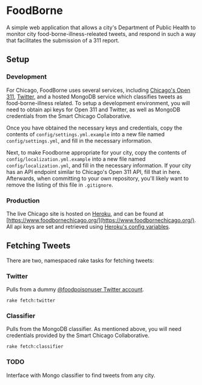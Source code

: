 # FoodBorne

A simple web application that allows a city's Department of Public Health to monitor city food-borne-illness-releated tweets, and respond in such a way that facilitates the submission of a 311 report.

## Setup

### Development

For Chicago, FoodBorne uses several services, including [Chicago's Open 311](http://dev.cityofchicago.org/docs/api), [Twitter](https://dev.twitter.com/docs/api/1.1), and a hosted MongoDB service which classifies tweets as food-borne-illness related. To setup a development environment, you will need to obtain api keys for Open 311 and Twitter, as well as MongoDB credentials from the Smart Chicago Collaborative.

Once you have obtained the necessary keys and credentials, copy the contents of `config/settings.yml.example` into a new file named `config/settings.yml`, and fill in the necessary information.

Next, to make Foodborne appropriate for your city, copy the contents of `config/localization.yml.example` into a new file named `config/localization.yml`, and fill in the necessary information. If your city has an API endpoint similar to Chicago's Open 311 API, fill that in here. Afterwards, when committing to your own repository, you'll likely want to remove the listing of this file in `.gitignore`.


### Production

The live Chicago site is hosted on [Heroku](http://heroku.com), and can be found at [https://www.foodbornechicago.org/](https://www.foodbornechicago.org/). All api keys are set and retrieved using [Heroku's config variables](https://devcenter.heroku.com/articles/config-vars).

## Fetching Tweets

There are two, namespaced rake tasks for fetching tweets:

### Twitter

Pulls from a dummy [@foodpoisonuser Twitter account](https://twitter.com/foodpoisonuser).

    rake fetch:twitter

### Classifier

Pulls from the MongoDB classifier. As mentioned above, you will need credentials provided by the Smart Chicago Collaborative.

    rake fetch:classifier
    
### TODO

Interface with Mongo classifier to find tweets from any city.
